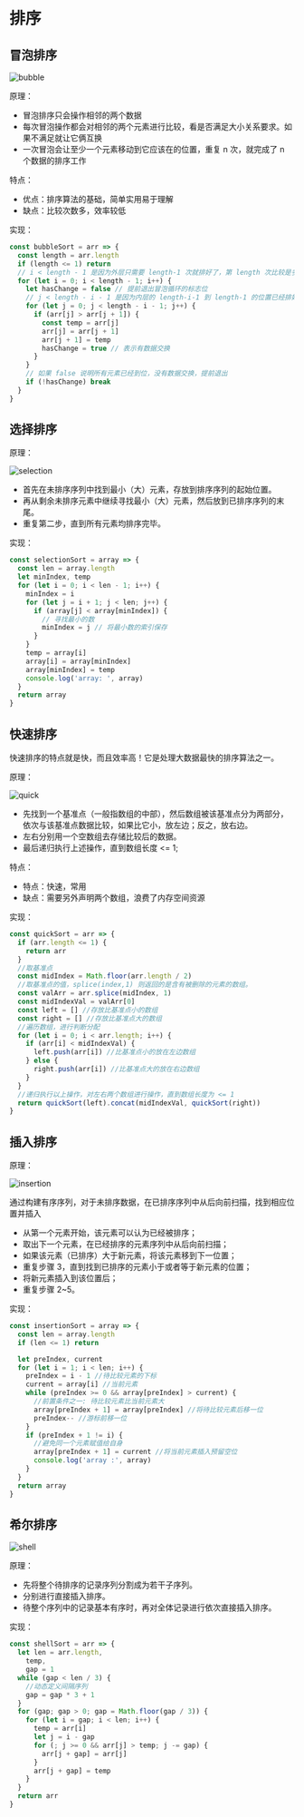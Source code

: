 
# 排序

## 冒泡排序

![bubble](./images/bubble.gif)

原理：

- 冒泡排序只会操作相邻的两个数据
- 每次冒泡操作都会对相邻的两个元素进行比较，看是否满足大小关系要求。如果不满足就让它俩互换
- 一次冒泡会让至少一个元素移动到它应该在的位置，重复 n 次，就完成了 n 个数据的排序工作

特点：

- 优点：排序算法的基础，简单实用易于理解
- 缺点：比较次数多，效率较低

实现：

```js
const bubbleSort = arr => {
  const length = arr.length
  if (length <= 1) return
  // i < length - 1 是因为外层只需要 length-1 次就排好了，第 length 次比较是多余的。
  for (let i = 0; i < length - 1; i++) {
    let hasChange = false // 提前退出冒泡循环的标志位
    // j < length - i - 1 是因为内层的 length-i-1 到 length-1 的位置已经排好了，不需要再比较一次。
    for (let j = 0; j < length - i - 1; j++) {
      if (arr[j] > arr[j + 1]) {
        const temp = arr[j]
        arr[j] = arr[j + 1]
        arr[j + 1] = temp
        hasChange = true // 表示有数据交换
      }
    }
    // 如果 false 说明所有元素已经到位，没有数据交换，提前退出
    if (!hasChange) break
  }
}
```

## 选择排序

原理：

![selection](./images/selection.gif)

- 首先在未排序序列中找到最小（大）元素，存放到排序序列的起始位置。
- 再从剩余未排序元素中继续寻找最小（大）元素，然后放到已排序序列的末尾。
- 重复第二步，直到所有元素均排序完毕。

实现：

```js
const selectionSort = array => {
  const len = array.length
  let minIndex, temp
  for (let i = 0; i < len - 1; i++) {
    minIndex = i
    for (let j = i + 1; j < len; j++) {
      if (array[j] < array[minIndex]) {
        // 寻找最小的数
        minIndex = j // 将最小数的索引保存
      }
    }
    temp = array[i]
    array[i] = array[minIndex]
    array[minIndex] = temp
    console.log('array: ', array)
  }
  return array
}
```

## 快速排序

快速排序的特点就是快，而且效率高！它是处理大数据最快的排序算法之一。

原理：

![quick](./images/quick.gif)

- 先找到一个基准点（一般指数组的中部），然后数组被该基准点分为两部分，依次与该基准点数据比较，如果比它小，放左边；反之，放右边。
- 左右分别用一个空数组去存储比较后的数据。
- 最后递归执行上述操作，直到数组长度 <= 1;

特点：

- 特点：快速，常用
- 缺点：需要另外声明两个数组，浪费了内存空间资源

实现：

```js
const quickSort = arr => {
  if (arr.length <= 1) {
    return arr
  }
  //取基准点
  const midIndex = Math.floor(arr.length / 2)
  //取基准点的值，splice(index,1) 则返回的是含有被删除的元素的数组。
  const valArr = arr.splice(midIndex, 1)
  const midIndexVal = valArr[0]
  const left = [] //存放比基准点小的数组
  const right = [] //存放比基准点大的数组
  //遍历数组，进行判断分配
  for (let i = 0; i < arr.length; i++) {
    if (arr[i] < midIndexVal) {
      left.push(arr[i]) //比基准点小的放在左边数组
    } else {
      right.push(arr[i]) //比基准点大的放在右边数组
    }
  }
  //递归执行以上操作，对左右两个数组进行操作，直到数组长度为 <= 1
  return quickSort(left).concat(midIndexVal, quickSort(right))
}
```

## 插入排序

原理：

![insertion](./images/insertion.gif)

通过构建有序序列，对于未排序数据，在已排序序列中从后向前扫描，找到相应位置并插入

- 从第一个元素开始，该元素可以认为已经被排序；
- 取出下一个元素，在已经排序的元素序列中从后向前扫描；
- 如果该元素（已排序）大于新元素，将该元素移到下一位置；
- 重复步骤 3，直到找到已排序的元素小于或者等于新元素的位置；
- 将新元素插入到该位置后；
- 重复步骤 2~5。

实现：

```js
const insertionSort = array => {
  const len = array.length
  if (len <= 1) return

  let preIndex, current
  for (let i = 1; i < len; i++) {
    preIndex = i - 1 //待比较元素的下标
    current = array[i] //当前元素
    while (preIndex >= 0 && array[preIndex] > current) {
      //前置条件之一: 待比较元素比当前元素大
      array[preIndex + 1] = array[preIndex] //将待比较元素后移一位
      preIndex-- //游标前移一位
    }
    if (preIndex + 1 != i) {
      //避免同一个元素赋值给自身
      array[preIndex + 1] = current //将当前元素插入预留空位
      console.log('array :', array)
    }
  }
  return array
}
```

## 希尔排序

![shell](./images/shell.gif)

原理：

- 先将整个待排序的记录序列分割成为若干子序列。
- 分别进行直接插入排序。
- 待整个序列中的记录基本有序时，再对全体记录进行依次直接插入排序。

实现：

```js
const shellSort = arr => {
  let len = arr.length,
    temp,
    gap = 1
  while (gap < len / 3) {
    //动态定义间隔序列
    gap = gap * 3 + 1
  }
  for (gap; gap > 0; gap = Math.floor(gap / 3)) {
    for (let i = gap; i < len; i++) {
      temp = arr[i]
      let j = i - gap
      for (; j >= 0 && arr[j] > temp; j -= gap) {
        arr[j + gap] = arr[j]
      }
      arr[j + gap] = temp
    }
  }
  return arr
}
```